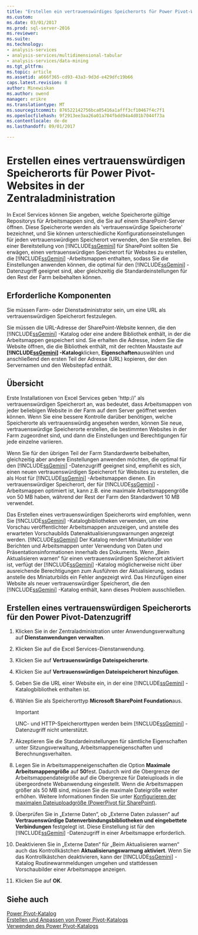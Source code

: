 ```yaml
---
title: "Erstellen ein vertrauenswürdiges Speicherorts für Power Pivot-Websites in der Zentraladministration | Microsoft Docs"
ms.custom: 
ms.date: 03/01/2017
ms.prod: sql-server-2016
ms.reviewer: 
ms.suite: 
ms.technology:
- analysis-services
- analysis-services/multidimensional-tabular
- analysis-services/data-mining
ms.tgt_pltfrm: 
ms.topic: article
ms.assetid: a666f365-cd93-43a3-9d3d-e429dfc19b66
caps.latest.revision: 8
author: Minewiskan
ms.author: owend
manager: erikre
ms.translationtype: MT
ms.sourcegitcommit: 876522142756bca05416a1afff3cf10467f4c7f1
ms.openlocfilehash: 9f2913ee3aa26a01a704fbdd94a4d01b7044f73a
ms.contentlocale: de-de
ms.lasthandoff: 09/01/2017

---
```

# <a name="create-a-trusted-location-for-power-pivot-sites-in-central-administration"></a>Erstellen eines vertrauenswürdigen Speicherorts für Power Pivot-Websites in der Zentraladministration
  In Excel Services können Sie angeben, welche Speicherorte gültige Repositorys für Arbeitsmappen sind, die Sie auf einem SharePoint-Server öffnen. Diese Speicherorte werden als 'vertrauenswürdige Speicherorte' bezeichnet, und Sie können unterschiedliche Konfigurationseinstellungen für jeden vertrauenswürdigen Speicherort verwenden, den Sie erstellen. Bei einer Bereitstellung von [!INCLUDE[ssGemini](../../includes/ssgemini-md.md)] für SharePoint sollten Sie erwägen, einen vertrauenswürdigen Speicherort für Websites zu erstellen, die [!INCLUDE[ssGemini](../../includes/ssgemini-md.md)] -Arbeitsmappen enthalten, sodass Sie die Einstellungen anwenden können, die optimal für den [!INCLUDE[ssGemini](../../includes/ssgemini-md.md)] -Datenzugriff geeignet sind, aber gleichzeitig die Standardeinstellungen für den Rest der Farm beibehalten können.  
  
  
## <a name="prerequisites"></a>Erforderliche Komponenten  
 Sie müssen Farm- oder Dienstadministrator sein, um eine URL als vertrauenswürdigen Speicherort festzulegen.  
  
 Sie müssen die URL-Adresse der SharePoint-Website kennen, die den [!INCLUDE[ssGemini](../../includes/ssgemini-md.md)] -Katalog oder eine andere Bibliothek enthält, in der die Arbeitsmappen gespeichert sind. Sie erhalten die Adresse, indem Sie die Website öffnen, die die Bibliothek enthält, mit der rechten Maustaste auf **[!INCLUDE[ssGemini](../../includes/ssgemini-md.md)] -Katalog**klicken, **Eigenschaften**auswählen und anschließend den ersten Teil der Adresse (URL) kopieren, der den Servernamen und den Websitepfad enthält.  
  
##  <a name="overview"></a> Übersicht  
 Erste Installationen von Excel Services geben 'http://' als vertrauenswürdigen Speicherort an, was bedeutet, dass Arbeitsmappen von jeder beliebigen Website in der Farm auf dem Server geöffnet werden können. Wenn Sie eine bessere Kontrolle darüber benötigen, welche Speicherorte als vertrauenswürdig angesehen werden, können Sie neue, vertrauenswürdige Speicherorte erstellen, die bestimmten Websites in der Farm zugeordnet sind, und dann die Einstellungen und Berechtigungen für jede einzelne variieren.  
  
 Wenn Sie für den übrigen Teil der Farm Standardwerte beibehalten, gleichzeitig aber andere Einstellungen anwenden möchten, die optimal für den [!INCLUDE[ssGemini](../../includes/ssgemini-md.md)] -Datenzugriff geeignet sind, empfiehlt es sich, einen neuen vertrauenswürdigen Speicherort für Websites zu erstellen, die als Host für [!INCLUDE[ssGemini](../../includes/ssgemini-md.md)] -Arbeitsmappen dienen. Ein vertrauenswürdiger Speicherort, der für [!INCLUDE[ssGemini](../../includes/ssgemini-md.md)] -Arbeitsmappen optimiert ist, kann z.B. eine maximale Arbeitsmappengröße von 50 MB haben, während der Rest der Farm den Standardwert 10 MB verwendet.  
  
 Das Erstellen eines vertrauenswürdigen Speicherorts wird empfohlen, wenn Sie [!INCLUDE[ssGemini](../../includes/ssgemini-md.md)] -Katalogbibliotheken verwenden, um eine Vorschau veröffentlichter Arbeitsmappen anzuzeigen, und anstelle des erwarteten Vorschaubilds Datenaktualisierungswarnungen angezeigt werden. [!INCLUDE[ssGemini](../../includes/ssgemini-md.md)] Der Katalog rendert Miniaturbilder von Berichten und Arbeitsmappen unter Verwendung von Daten und Präsentationsinformationen innerhalb des Dokuments. Wenn „Beim Aktualisieren warnen“ für einen vertrauenswürdigen Speicherort aktiviert ist, verfügt der [!INCLUDE[ssGemini](../../includes/ssgemini-md.md)] -Katalog möglicherweise nicht über ausreichende Berechtigungen zum Ausführen der Aktualisierung, sodass anstelle des Miniaturbilds ein Fehler angezeigt wird. Das Hinzufügen einer Website als neuer vertrauenswürdiger Speicherort, die den [!INCLUDE[ssGemini](../../includes/ssgemini-md.md)] -Katalog enthält, kann dieses Problem ausschließen.  
  
##  <a name="create"></a> Erstellen eines vertrauenswürdigen Speicherorts für den Power Pivot-Datenzugriff  
  
1.  Klicken Sie in der Zentraladministration unter Anwendungsverwaltung auf **Dienstanwendungen verwalten**.  
  
2.  Klicken Sie auf die Excel Services-Dienstanwendung.  
  
3.  Klicken Sie auf **Vertrauenswürdige Dateispeicherorte**.  
  
4.  Klicken Sie auf **Vertrauenswürdigen Dateispeicherort hinzufügen**.  
  
5.  Geben Sie die URL einer Website ein, in der eine [!INCLUDE[ssGemini](../../includes/ssgemini-md.md)] -Katalogbibliothek enthalten ist.  
  
6.  Wählen Sie als Speicherorttyp **Microsoft SharePoint Foundation**aus.  
  
    > [!IMPORTANT]  
    >  UNC- und HTTP-Speicherorttypen werden beim [!INCLUDE[ssGemini](../../includes/ssgemini-md.md)] -Datenzugriff nicht unterstützt.  
  
7.  Akzeptieren Sie die Standardeinstellungen für sämtliche Eigenschaften unter Sitzungsverwaltung, Arbeitsmappeneigenschaften und Berechnungsverhalten.  
  
8.  Legen Sie in Arbeitsmappeneigenschaften die Option **Maximale Arbeitsmappengröße** auf **50**fest. Dadurch wird die Obergrenze der Arbeitsmappendateigröße auf die Obergrenze für Dateiuploads in die übergeordnete Webanwendung eingestellt. Wenn die Arbeitsmappen größer als 50 MB sind, müssen Sie die maximale Dateigröße weiter erhöhen. Weitere Informationen finden Sie unter [Konfigurieren der maximalen Dateiuploadgröße &#40;PowerPivot für SharePoint&#41;](../../analysis-services/power-pivot-sharepoint/configure-maximum-file-upload-size-power-pivot-for-sharepoint.md).  
  
9. Überprüfen Sie in „Externe Daten“, ob „Externe Daten zulassen“ auf **Vertrauenswürdige Datenverbindungsbibliotheken und eingebettete Verbindungen** festgelegt ist. Diese Einstellung ist für den [!INCLUDE[ssGemini](../../includes/ssgemini-md.md)] -Datenzugriff in einer Arbeitsmappe erforderlich.  
  
10. Deaktivieren Sie in „Externe Daten“ für „Beim Aktualisieren warnen“ auch das Kontrollkästchen **Aktualisierungswarnung aktiviert**. Wenn Sie das Kontrollkästchen deaktivieren, kann der [!INCLUDE[ssGemini](../../includes/ssgemini-md.md)] -Katalog Routinewarnmeldungen umgehen und stattdessen Vorschaubilder einer Arbeitsmappe anzeigen.  
  
11. Klicken Sie auf **OK**.  
  
## <a name="see-also"></a>Siehe auch  
 [Power Pivot-Katalog](http://msdn.microsoft.com/library/2a0db616-e08e-4062-aac8-979f8cad7794)   
 [Erstellen und Anpassen von Power Pivot-Katalogs](../../analysis-services/power-pivot-sharepoint/create-and-customize-power-pivot-gallery.md)   
 [Verwenden des Power Pivot-Katalogs](../../analysis-services/power-pivot-sharepoint/use-power-pivot-gallery.md)  
  
  
